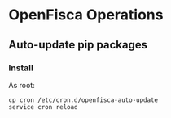 # OpenFisca Operations

## Auto-update pip packages

### Install

As root:

```
cp cron /etc/cron.d/openfisca-auto-update
service cron reload
```
